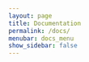```yaml
---
layout: page
title: Documentation
permalink: /docs/
menubar: docs_menu
show_sidebar: false
---
```


